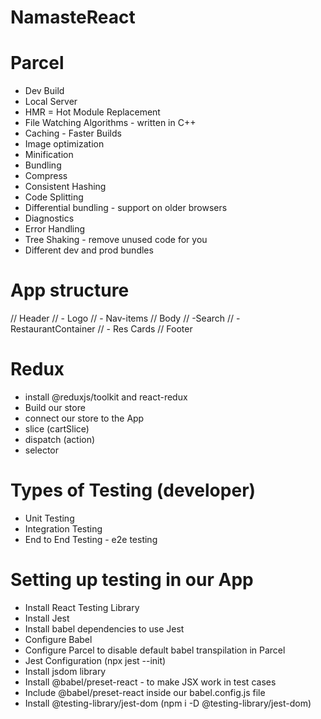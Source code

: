 # NamasteReact

# Parcel

- Dev Build
- Local Server
- HMR = Hot Module Replacement
- File Watching Algorithms - written in C++
- Caching - Faster Builds
- Image optimization
- Minification
- Bundling
- Compress
- Consistent Hashing
- Code Splitting
- Differential bundling - support on older browsers
- Diagnostics
- Error Handling
- Tree Shaking -  remove unused code for you
- Different dev and prod bundles

# App structure

// Header
//  - Logo
//  - Nav-items
// Body
//  -Search
//  - RestaurantContainer
//      - Res Cards
// Footer

# Redux
- install @reduxjs/toolkit  and react-redux
- Build our store
- connect our store to the App
- slice (cartSlice)
- dispatch (action)
- selector

# Types of Testing (developer)

- Unit Testing
- Integration Testing
- End to End Testing - e2e testing

# Setting up testing in our App

- Install React Testing Library
- Install Jest
- Install babel dependencies to use Jest
- Configure Babel
- Configure Parcel to disable default babel transpilation in Parcel
- Jest Configuration (npx jest --init)
- Install jsdom library
- Install @babel/preset-react - to make JSX work in test cases
- Include @babel/preset-react inside our babel.config.js file
- Install @testing-library/jest-dom (npm i -D @testing-library/jest-dom)
